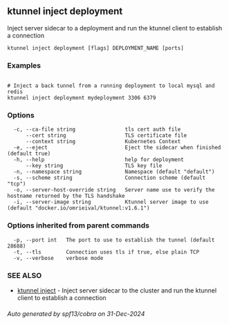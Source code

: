## ktunnel inject deployment

Inject server sidecar to a deployment and run the ktunnel client to establish a connection

```
ktunnel inject deployment [flags] DEPLOYMENT_NAME [ports]
```

### Examples

```

# Inject a back tunnel from a running deployment to local mysql and redis 
ktunnel inject deployment mydeployment 3306 6379

```

### Options

```
  -c, --ca-file string                tls cert auth file
      --cert string                   TLS certificate file
      --context string                Kubernetes Context
  -e, --eject                         Eject the sidecar when finished (default true)
  -h, --help                          help for deployment
      --key string                    TLS key file
  -n, --namespace string              Namespace (default "default")
  -s, --scheme string                 Connection scheme (default "tcp")
  -o, --server-host-override string   Server name use to verify the hostname returned by the TLS handshake
  -i, --server-image string           Ktunnel server image to use (default "docker.io/omrieival/ktunnel:v1.6.1")
```

### Options inherited from parent commands

```
  -p, --port int   The port to use to establish the tunnel (default 28688)
  -t, --tls        Connection uses tls if true, else plain TCP
  -v, --verbose    verbose mode
```

### SEE ALSO

* [ktunnel inject](ktunnel_inject.md)	 - Inject server sidecar to the cluster and run the ktunnel client to establish a connection

###### Auto generated by spf13/cobra on 31-Dec-2024
